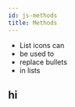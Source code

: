 ```yaml
---
id: js-methods
title: Methods
---
```


<ul className="fa-ul">
  <li><span classNameName="fa-li"><i classNameName="fas fa-check-square"></i></span>List icons can</li>
  <li><span classNameName="fa-li"><i className="fas fa-check-square"></i></span>be used to</li>
  <li><span className="fa-li"><i className="fas fa-spinner fa-pulse"></i></span>replace bullets</li>
  <li><span className="fa-li"><i className="far fa-square"></i></span>in lists</li>
</ul>

## hi

